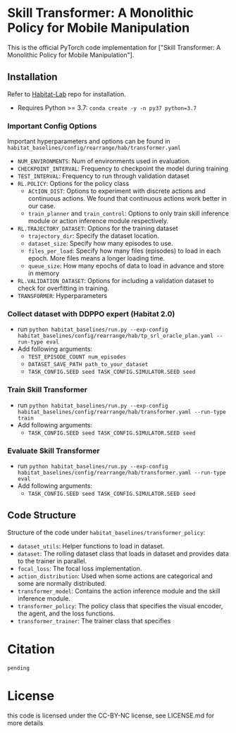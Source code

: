 # Skill Transformer: A Monolithic Policy for Mobile Manipulation

This is the official PyTorch code implementation for ["Skill Transformer: A Monolithic Policy for Mobile Manipulation"].

## Installation
Refer to [Habitat-Lab](https://github.com/facebookresearch/habitat-lab) repo for installation. 
* Requires Python >= 3.7: `conda create -y -n py37 python=3.7`

### Important Config Options
Important hyperparameters and options can be found in `habitat_baselines/config/rearrange/hab/transformer.yaml`
* `NUM_ENVIRONMENTS`: Num of environments used in evaluation. 
* `CHECKPOINT_INTERVAL`: Frequency to checkpoint the model during training
* `TEST_INTERVAL`: Frequency to run through validation dataset
* `RL.POLICY`: Options for the policy class
  * `ACtION_DIST`: Options to experiment with discrete actions and continuous actions. We found that continuous actions work better in our case. 
  * `train_planner` and `train_control`: Options to only train skill inference module or action inference module respectively.  
* `RL.TRAJECTORY_DATASET`: Options for the training dataset
  * `trajectory_dir`: Specify the dataset location. 
  * `dataset_size`: Specify how many episodes to use. 
  * `files_per_load`: Specify how many files (episodes) to load in each epoch. More files means a longer loading time. 
  * `queue_size`: How many epochs of data to load in advance and store in memory
* `RL.VALIDATION_DATASET`: Options for including a validation dataset to check for overfitting in training. 
* `TRANSFORMER`: Hyperparameters

### Collect dataset with DDPPO expert (Habitat 2.0)
* run `python habitat_baselines/run.py --exp-config habitat_baselines/config/rearrange/hab/tp_srl_oracle_plan.yaml --run-type eval`
* Add following arguments: 
  * `TEST_EPISODE_COUNT num_episodes`
  * `DATASET_SAVE_PATH path_to_your_dataset` 
  * `TASK_CONFIG.SEED seed TASK_CONFIG.SIMULATOR.SEED seed`

### Train Skill Transformer
* run `python habitat_baselines/run.py --exp-config habitat_baselines/config/rearrange/hab/transformer.yaml --run-type train`
* Add following arguments: 
  * `TASK_CONFIG.SEED seed TASK_CONFIG.SIMULATOR.SEED seed`

### Evaluate Skill Transformer
* run `python habitat_baselines/run.py --exp-config habitat_baselines/config/rearrange/hab/transformer.yaml --run-type eval`
* Add following arguments: 
  * `TASK_CONFIG.SEED seed TASK_CONFIG.SIMULATOR.SEED seed`

## Code Structure
Structure of the code under `habitat_baselines/transformer_policy`:
* `dataset_utils`: Helper functions to load in dataset. 
* `dataset`: The rolling dataset class that loads in dataset and provides data to the trainer in parallel. 
* `focal_loss`: The focal loss implementation. 
* `action_distribution`: Used when some actions are categorical and some are normally distributed. 
* `transformer_model`: Contains the action inference module and the skill inference module. 
* `transformer_policy`: The policy class that specifies the visual encoder, the agent, and the loss functions. 
* `transformer_trainer`: The trainer class that specifies 

# Citation
```
pending
```

# License
this code is licensed under the CC-BY-NC license, see LICENSE.md for more details